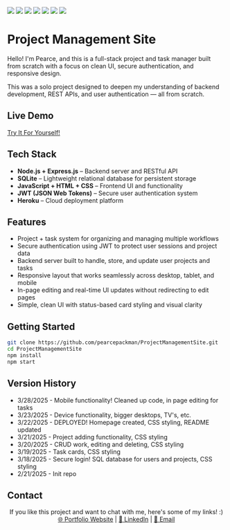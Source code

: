 <p align="left">
  <img src="https://img.shields.io/badge/Node.js-339933?style=flat&logo=node.js&logoColor=white" />
  <img src="https://img.shields.io/badge/Express.js-000000?style=flat&logo=express&logoColor=white" />
  <img src="https://img.shields.io/badge/SQLite-003B57?style=flat&logo=sqlite&logoColor=white" />
  <img src="https://img.shields.io/badge/REST_API-6DB33F?style=flat&logo=spring&logoColor=white" />
  <img src="https://img.shields.io/badge/JavaScript-F7DF1E?style=flat&logo=javascript&logoColor=black" />
  <img src="https://img.shields.io/badge/JWT_Auth-000000?style=flat&logo=jsonwebtokens&logoColor=white" />
  <img src="https://img.shields.io/badge/Heroku-430098?style=flat&logo=heroku&logoColor=white" />
</p>

# Project Management Site
Hello! I'm Pearce, and this is a full-stack project and task manager built from scratch with a focus on clean UI, secure authentication, and responsive design.

This was a solo project designed to deepen my understanding of backend development, REST APIs, and user authentication — all from scratch.

## Live Demo

[Try It For Yourself!](https://projectmgmtapplication-fd3214989d4c.herokuapp.com/)

## Tech Stack

- **Node.js + Express.js** – Backend server and RESTful API
- **SQLite** – Lightweight relational database for persistent storage
- **JavaScript + HTML + CSS** – Frontend UI and functionality
- **JWT (JSON Web Tokens)** – Secure user authentication system
- **Heroku** – Cloud deployment platform

## Features
- Project + task system for organizing and managing multiple workflows
- Secure authentication using JWT to protect user sessions and project data
- Backend server built to handle, store, and update user projects and tasks
- Responsive layout that works seamlessly across desktop, tablet, and mobile
- In-page editing and real-time UI updates without redirecting to edit pages
- Simple, clean UI with status-based card styling and visual clarity
  
## Getting Started
```bash
git clone https://github.com/pearcepackman/ProjectManagementSite.git
cd ProjectManagementSite
npm install
npm start
```
## Version History 
- 3/28/2025 - Mobile functionality! Cleaned up code, in page editing for tasks
- 3/23/2025 - Device functionality, bigger desktops, TV's, etc.
- 3/22/2025 - DEPLOYED! Homepage created, CSS styling, README updated
- 3/21/2025 - Project adding functionality, CSS styling
- 3/20/2025 - CRUD work, editing and deleting, CSS styling
- 3/19/2025 - Task cards, CSS styling
- 3/18/2025 - Secure login! SQL database for users and projects, CSS styling
- 2/21/2025 - Init repo

## Contact

<p align="center">
  If you like this project and want to chat with me, here's some of my links! :)<br>
  <a href="https://pearcepackman.com/" target="_blank">🌐 Portfolio Website</a> |
  <a href="https://www.linkedin.com/in/pearce-packman/" target="_blank">🔗 LinkedIn</a> |
  <a href="mailto:pearcepackman@gmail.com">📧 Email</a>
</p>

